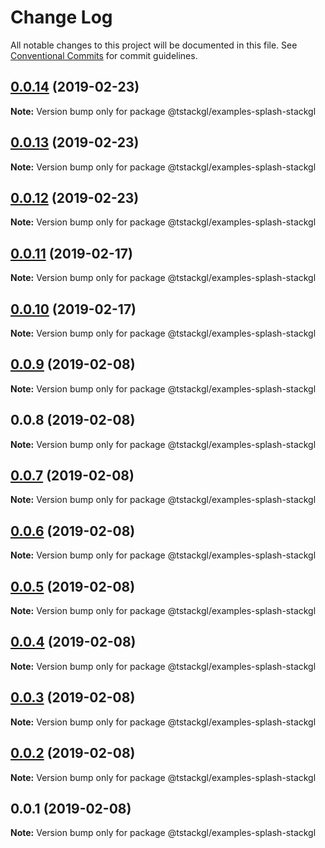 # Change Log

All notable changes to this project will be documented in this file.
See [Conventional Commits](https://conventionalcommits.org) for commit guidelines.

## [0.0.14](https://github.com/nkint/tstackgl/compare/@tstackgl/examples-splash-stackgl@0.0.13...@tstackgl/examples-splash-stackgl@0.0.14) (2019-02-23)

**Note:** Version bump only for package @tstackgl/examples-splash-stackgl





## [0.0.13](https://github.com/nkint/tstackgl/compare/@tstackgl/examples-splash-stackgl@0.0.12...@tstackgl/examples-splash-stackgl@0.0.13) (2019-02-23)

**Note:** Version bump only for package @tstackgl/examples-splash-stackgl





## [0.0.12](https://github.com/nkint/tstackgl/compare/@tstackgl/examples-splash-stackgl@0.0.11...@tstackgl/examples-splash-stackgl@0.0.12) (2019-02-23)

**Note:** Version bump only for package @tstackgl/examples-splash-stackgl





## [0.0.11](https://github.com/nkint/tstackgl/compare/@tstackgl/examples-splash-stackgl@0.0.10...@tstackgl/examples-splash-stackgl@0.0.11) (2019-02-17)

**Note:** Version bump only for package @tstackgl/examples-splash-stackgl





## [0.0.10](https://github.com/nkint/tstackgl/compare/@tstackgl/examples-splash-stackgl@0.0.9...@tstackgl/examples-splash-stackgl@0.0.10) (2019-02-17)

**Note:** Version bump only for package @tstackgl/examples-splash-stackgl





## [0.0.9](https://github.com/nkint/tstackgl/compare/@tstackgl/examples-splash-stackgl@0.0.8...@tstackgl/examples-splash-stackgl@0.0.9) (2019-02-08)

**Note:** Version bump only for package @tstackgl/examples-splash-stackgl





## 0.0.8 (2019-02-08)

**Note:** Version bump only for package @tstackgl/examples-splash-stackgl





## [0.0.7](https://github.com/nkint/tstackgl/compare/@tstackgl/examples-splash-stackgl@0.0.3...@tstackgl/examples-splash-stackgl@0.0.7) (2019-02-08)

**Note:** Version bump only for package @tstackgl/examples-splash-stackgl





## [0.0.6](https://github.com/nkint/tstackgl/compare/@tstackgl/examples-splash-stackgl@0.0.3...@tstackgl/examples-splash-stackgl@0.0.6) (2019-02-08)

**Note:** Version bump only for package @tstackgl/examples-splash-stackgl





## [0.0.5](https://github.com/nkint/tstackgl/compare/@tstackgl/examples-splash-stackgl@0.0.3...@tstackgl/examples-splash-stackgl@0.0.5) (2019-02-08)

**Note:** Version bump only for package @tstackgl/examples-splash-stackgl





## [0.0.4](https://github.com/nkint/tstackgl/compare/@tstackgl/examples-splash-stackgl@0.0.3...@tstackgl/examples-splash-stackgl@0.0.4) (2019-02-08)

**Note:** Version bump only for package @tstackgl/examples-splash-stackgl





## [0.0.3](https://github.com/nkint/tstackgl/compare/@tstackgl/examples-splash-stackgl@0.0.2...@tstackgl/examples-splash-stackgl@0.0.3) (2019-02-08)

**Note:** Version bump only for package @tstackgl/examples-splash-stackgl





## [0.0.2](https://github.com/nkint/tstackgl/compare/@tstackgl/examples-splash-stackgl@0.0.1...@tstackgl/examples-splash-stackgl@0.0.2) (2019-02-08)

**Note:** Version bump only for package @tstackgl/examples-splash-stackgl





## 0.0.1 (2019-02-08)

**Note:** Version bump only for package @tstackgl/examples-splash-stackgl
